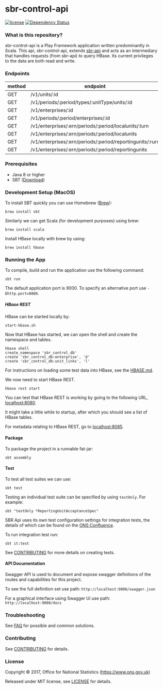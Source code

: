 # sbr-control-api
[![license](https://img.shields.io/github/license/mashape/apistatus.svg)]()
[![Dependency Status](https://www.versioneye.com/user/projects/58e23bf2d6c98d00417476cc/badge.svg?style=flat-square)](https://www.versioneye.com/user/projects/58e23bf2d6c98d00417476cc)

### What is this repository?
sbr-control-api is a Play Framework application written predominantly in Scala. This api, sbr-control-api, extends [sbr-api](https://github.com/ONSdigital/sbr-api) and acts as an intermediary that handles requests (from sbr-api) to query HBase. Its current privileges to the data are both read and write.

### Endpoints

| method | endpoint                                                  | example                                                              |
|--------|-----------------------------------------------------------|----------------------------------------------------------------------|
| GET    | /v1/units/:id                                             | /v1/units/1234567890                                                 |
| GET    | /v1/periods/:period/types/:unitType/units/:id             | /v1/periods/201802/types/ENT/units/1234567890                        |
| GET    | /v1/enterprises/:id                                       | /v1/enterprises/1234567890                                           |
| GET    | /v1/periods/:period/enterprises/:id                       | /v1/periods/201802/enterprises/1234567890                            |
| GET    | /v1/enterprises/:ern/periods/:period/localunits/:lurn     | /v1/enterprises/1234567890/periods/201802/localunits/123456789       |
| GET    | /v1/enterprises/:ern/periods/:period/localunits           | /v1/enterprises/1234567890/periods/201802/localunits                 |
| GET    | /v1/enterprises/:ern/periods/:period/reportingunits/:rurn | /v1/enterprises/1234567890/periods/201802/reportingunits/33000000000 |
| GET    | /v1/enterprises/:ern/periods/:period/reportingunits       | /v1/enterprises/1234567890/periods/201802/reportingunits             |

### Prerequisites

* Java 8 or higher
* SBT ([Download](http://www.scala-sbt.org/))

### Development Setup (MacOS)

To install SBT quickly you can use Homebrew ([Brew](http://brew.sh)):
```shell
brew install sbt
```
Similarly we can get Scala (for development purposes) using brew:
```shell
brew install scala
```
Install HBase locally with brew by using:
```shell
brew install hbase
```

### Running the App

To compile, build and run the application use the following command:
```shell
sbt run
```
The default application port is 9000. To specify an alternative port use `-Dhttp.port=8080`.

##### HBase REST

HBase can be started locally by:
```shell
start-hbase.sh
```

Now that HBase has started, we can open the shell and create the namespace and tables.
```sbtshell
hbase shell
create_namespace 'sbr_control_db'
create 'sbr_control_db:enterprise', 'd'
create 'sbr_control_db:unit_links', 'l'
```

For instructions on loading some test data into HBase, see the [HBASE.md](./HBASE.md).

We now need to start HBase REST.

```shell
hbase rest start
```

You can test that HBase REST is working by going to the following URL, [localhost:8080](http://localhost:8080).

It might take a little while to startup, after which you should see a list of HBase tables.

For metadata relating to HBase REST, go to [localhost:8085](http://localhost:8085).

#### Package

To package the project in a runnable fat-jar:
```shell
sbt assembly
```

#### Test

To test all test suites we can use:

```shell
sbt test
```

Testing an individual test suite can be specified by using `testOnly`. For example:

```shell
sbt "testOnly *ReportingUnitAcceptanceSpec"
```

SBR Api uses its own test configuration settings for integration tests, the details of which can be found on the [ONS Confluence](https://collaborate2.ons.gov.uk/confluence/display/SBR/Scala+Testing).

To run integration test run:
```shell
sbt it:test
```
See [CONTRIBUTING](CONTRIBUTING.md) for more details on creating tests. 

#### API Documentation
Swagger API is used to document and expose swagger definitions of the routes and capabilities for this project.

 To see the full definition set use path:
 `http://localhost:9000/swagger.json`
 
 For a graphical interface using Swagger Ui use path:
 `http://localhost:9000/docs`
 
### Troubleshooting
See [FAQ](FAQ.md) for possible and common solutions.

### Contributing

See [CONTRIBUTING](CONTRIBUTING.md) for details.

### License

Copyright © 2017, Office for National Statistics (https://www.ons.gov.uk)

Released under MIT license, see [LICENSE](LICENSE.md) for details.
